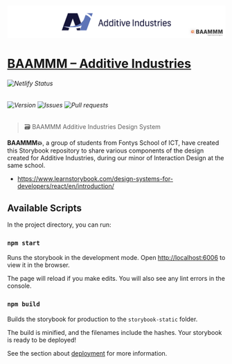 ![Header image with Additive Industries logo in the center and BAAMMM logo in the bottom](https://raw.githubusercontent.com/MaxAltena/baammm-additive-industries/development/.github/header-image.png)

# [BAAMMM – Additive Industries][link:baammm-additive-industries]

###### ![Netlify Status](https://api.netlify.com/api/v1/badges/3d4f6e78-a045-43d8-b2b8-a665165e813c/deploy-status)

###### ![Version](https://img.shields.io/github/package-json/v/MaxAltena/baammm-additive-industries) ![Issues](https://img.shields.io/github/issues/MaxAltena/baammm-additive-industries) ![Pull requests](https://img.shields.io/github/issues-pr/MaxAltena/baammm-additive-industries)

> 🗃 BAAMMM Additive Industries Design System

**BAAMMM💥**, a group of students from Fontys School of ICT, have created this Storybook repository to share various components of the design created for Additive Industries, during our minor of Interaction Design at the same school.

- https://www.learnstorybook.com/design-systems-for-developers/react/en/introduction/

## Available Scripts

In the project directory, you can run:

### `npm start`

Runs the storybook in the development mode. Open [http://localhost:6006](http://localhost:6006) to view it in the browser.

The page will reload if you make edits. You will also see any lint errors in the console.

### `npm build`

Builds the storybook for production to the `storybook-static` folder.

The build is minified, and the filenames include the hashes. Your storybook is ready to be deployed!

See the section about [deployment](https://facebook.github.io/create-react-app/docs/deployment) for more information.

[link:baammm-additive-industries]: https://baammm-additive-industries.netlify.app/
